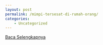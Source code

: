 ```yaml
---
layout: post
permalink: /mimpi-tersesat-di-rumah-orang/
categories:
    - Uncategorized
---
```


[Baca Selengkapnya](/05)